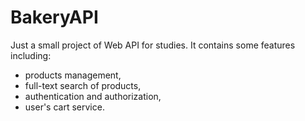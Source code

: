 # BakeryAPI

Just a small project of Web API for studies.
It contains some features including:
- products management,
- full-text search of products,
- authentication and authorization,
- user's cart service.
